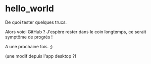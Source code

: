# hello_world
De quoi tester quelques trucs.

Alors voici GitHub ? J'espère rester dans le coin longtemps, ce serait symptôme de progrès !


A une prochaine fois. ;)

(une modif depuis l'app desktop ?)